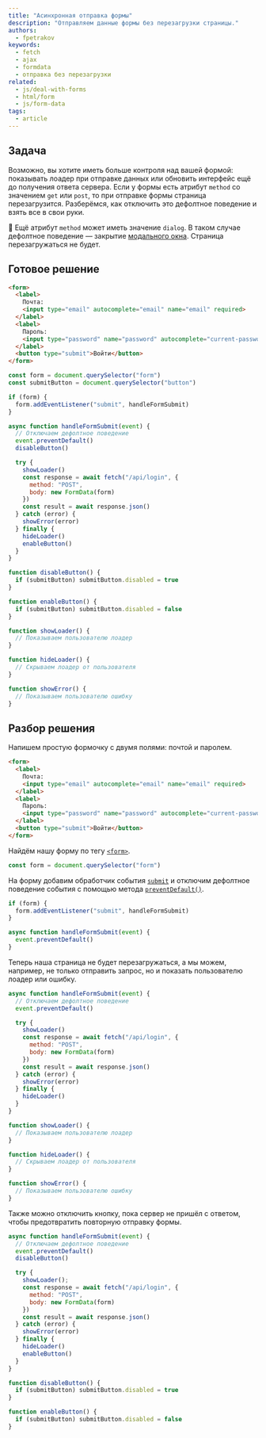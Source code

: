 ```yaml
---
title: "Асинхронная отправка формы"
description: "Отправляем данные формы без перезагрузки страницы."
authors:
  - fpetrakov
keywords:
  - fetch
  - ajax
  - formdata
  - отправка без перезагрузки
related:
  - js/deal-with-forms
  - html/form
  - js/form-data
tags:
  - article
---
```


## Задача

Возможно, вы хотите иметь больше контроля над вашей формой: показывать лоадер при отправке данных или обновить интерфейс ещё до получения ответа сервера. Если у формы есть атрибут `method` со значением `get` или `post`, то при отправке формы страница перезагрузится. Разберёмся, как отключить это дефолтное поведение и взять все в свои руки.

<aside>

💬 Ещё атрибут `method` может иметь значение `dialog`. В таком случае дефолтное поведение — закрытие [модального окна](/html/dialog/). Страница перезагружаться не будет.

</aside>

## Готовое решение

```html
<form>
  <label>
    Почта:
    <input type="email" autocomplete="email" name="email" required>
  </label>
  <label>
    Пароль:
    <input type="password" name="password" autocomplete="current-password" required>
  </label>
  <button type="submit">Войти</button>
</form>
```

```js
const form = document.querySelector("form")
const submitButton = document.querySelector("button")

if (form) {
  form.addEventListener("submit", handleFormSubmit)
}

async function handleFormSubmit(event) {
  // Отключаем дефолтное поведение
  event.preventDefault()
  disableButton()

  try {
    showLoader()
    const response = await fetch("/api/login", {
      method: "POST",
      body: new FormData(form)
    })
    const result = await response.json()
  } catch (error) {
    showError(error)
  } finally {
    hideLoader()
    enableButton()
  }
}

function disableButton() {
  if (submitButton) submitButton.disabled = true
}

function enableButton() {
  if (submitButton) submitButton.disabled = false
}

function showLoader() {
  // Показываем пользователю лоадер
}

function hideLoader() {
  // Скрываем лоадер от пользователя
}

function showError() {
  // Показываем пользователю ошибку
}
```

## Разбор решения

Напишем простую формочку c двумя полями: почтой и паролем.

```html
<form>
  <label>
    Почта:
    <input type="email" autocomplete="email" name="email" required>
  </label>
  <label>
    Пароль:
    <input type="password" name="password" autocomplete="current-password" required>
  </label>
  <button type="submit">Войти</button>
</form>
```

Найдём нашу форму по тегу [`<form>`](/html/form/).

```js
const form = document.querySelector("form")
```

На форму добавим обработчик события [`submit`](/js/event-submit/) и отключим дефолтное поведение события с помощью метода [`preventDefault()`](/js/event-prevent-default/).

```js
if (form) {
  form.addEventListener("submit", handleFormSubmit)
}

async function handleFormSubmit(event) {
  event.preventDefault()
}
```

Теперь наша страница не будет перезагружаться, а мы можем, например, не только отправить запрос, но и показать пользователю лоадер или ошибку.

```js
async function handleFormSubmit(event) {
  // Отключаем дефолтное поведение
  event.preventDefault()

  try {
    showLoader()
    const response = await fetch("/api/login", {
      method: "POST",
      body: new FormData(form)
    })
    const result = await response.json()
  } catch (error) {
    showError(error)
  } finally {
    hideLoader()
  }
}

function showLoader() {
  // Показываем пользователю лоадер
}

function hideLoader() {
  // Скрываем лоадер от пользователя
}

function showError() {
  // Показываем пользователю ошибку
}
```

Также можно отключить кнопку, пока сервер не пришёл с ответом, чтобы предотвратить повторную отправку формы.

```js
async function handleFormSubmit(event) {
  // Отключаем дефолтное поведение
  event.preventDefault()
  disableButton()

  try {
    showLoader();
    const response = await fetch("/api/login", {
      method: "POST",
      body: new FormData(form)
    })
    const result = await response.json()
  } catch (error) {
    showError(error)
  } finally {
    hideLoader()
    enableButton()
  }
}

function disableButton() {
  if (submitButton) submitButton.disabled = true
}

function enableButton() {
  if (submitButton) submitButton.disabled = false
}
```
